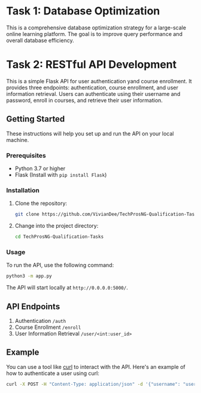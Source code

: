 # Task 1: Database Optimization

This is a comprehensive database optimization strategy for a large-scale online learning platform. The goal is to improve query performance and overall database efficiency.

# Task 2: RESTful API Development

This is a simple Flask API for user authentication yand course enrollment. It provides three endpoints: authentication, course enrollment, and user information retrieval. Users can authenticate using their username and password, enroll in courses, and retrieve their user information.

## Getting Started

These instructions will help you set up and run the API on your local machine.

### Prerequisites

- Python 3.7 or higher
- Flask (Install with `pip install Flask`)

### Installation

1. Clone the repository:

   ```bash
   git clone https://github.com/VivianDee/TechProsNG-Qualification-Tasks.git
   ```

2. Change into the project directory:

   ```bash
   cd TechProsNG-Qualification-Tasks
   ```

### Usage

To run the API, use the following command:

```bash
python3 -m app.py
```

The API will start locally at `http://0.0.0.0:5000/`.

## API Endpoints

1. Authentication `/auth`
2. Course Enrollment `/enroll`
3. User Information Retrieval `/user/<int:user_id>`

## Example

You can use a tool like [curl](https://curl.se/) to interact with the API. Here's an example of how to authenticate a user using curl:

```bash
curl -X POST -H "Content-Type: application/json" -d '{"username": "user1", "password": "password1"}' http://0.0.0.0:5000/auth
```
